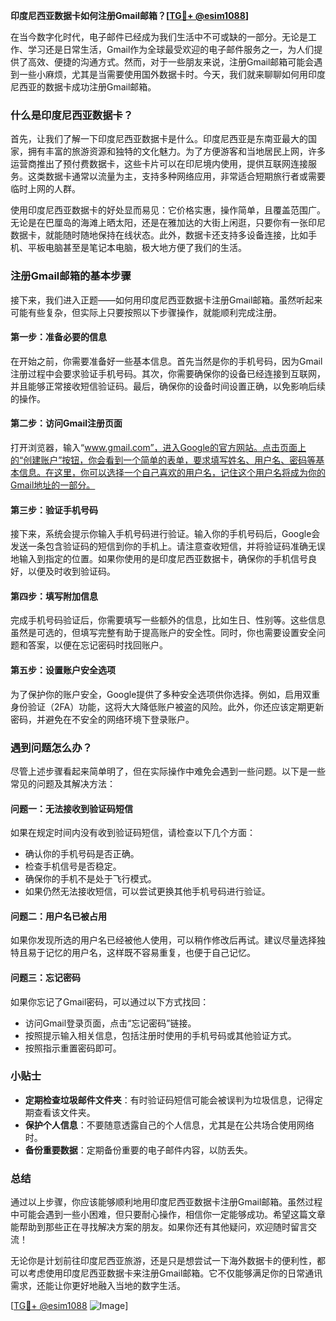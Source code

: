 **印度尼西亚数据卡如何注册Gmail邮箱？[[TG💪+ @esim1088](https://t.me/s/esim1088)]**

在当今数字化时代，电子邮件已经成为我们生活中不可或缺的一部分。无论是工作、学习还是日常生活，Gmail作为全球最受欢迎的电子邮件服务之一，为人们提供了高效、便捷的沟通方式。然而，对于一些朋友来说，注册Gmail邮箱可能会遇到一些小麻烦，尤其是当需要使用国外数据卡时。今天，我们就来聊聊如何用印度尼西亚的数据卡成功注册Gmail邮箱。

### 什么是印度尼西亚数据卡？

首先，让我们了解一下印度尼西亚数据卡是什么。印度尼西亚是东南亚最大的国家，拥有丰富的旅游资源和独特的文化魅力。为了方便游客和当地居民上网，许多运营商推出了预付费数据卡，这些卡片可以在印尼境内使用，提供互联网连接服务。这类数据卡通常以流量为主，支持多种网络应用，非常适合短期旅行者或需要临时上网的人群。

使用印度尼西亚数据卡的好处显而易见：它价格实惠，操作简单，且覆盖范围广。无论是在巴厘岛的海滩上晒太阳，还是在雅加达的大街上闲逛，只要你有一张印尼数据卡，就能随时随地保持在线状态。此外，数据卡还支持多设备连接，比如手机、平板电脑甚至是笔记本电脑，极大地方便了我们的生活。

### 注册Gmail邮箱的基本步骤

接下来，我们进入正题——如何用印度尼西亚数据卡注册Gmail邮箱。虽然听起来可能有些复杂，但实际上只要按照以下步骤操作，就能顺利完成注册。

#### 第一步：准备必要的信息

在开始之前，你需要准备好一些基本信息。首先当然是你的手机号码，因为Gmail注册过程中会要求验证手机号码。其次，你需要确保你的设备已经连接到互联网，并且能够正常接收短信验证码。最后，确保你的设备时间设置正确，以免影响后续的操作。

#### 第二步：访问Gmail注册页面

打开浏览器，输入“www.gmail.com”，进入Google的官方网站。点击页面上的“创建账户”按钮，你会看到一个简单的表单，要求填写姓名、用户名、密码等基本信息。在这里，你可以选择一个自己喜欢的用户名，记住这个用户名将成为你的Gmail地址的一部分。

#### 第三步：验证手机号码

接下来，系统会提示你输入手机号码进行验证。输入你的手机号码后，Google会发送一条包含验证码的短信到你的手机上。请注意查收短信，并将验证码准确无误地输入到指定的位置。如果你使用的是印度尼西亚数据卡，确保你的手机信号良好，以便及时收到验证码。

#### 第四步：填写附加信息

完成手机号码验证后，你需要填写一些额外的信息，比如生日、性别等。这些信息虽然是可选的，但填写完整有助于提高账户的安全性。同时，你也需要设置安全问题和答案，以便在忘记密码时找回账户。

#### 第五步：设置账户安全选项

为了保护你的账户安全，Google提供了多种安全选项供你选择。例如，启用双重身份验证（2FA）功能，这将大大降低账户被盗的风险。此外，你还应该定期更新密码，并避免在不安全的网络环境下登录账户。

### 遇到问题怎么办？

尽管上述步骤看起来简单明了，但在实际操作中难免会遇到一些问题。以下是一些常见的问题及其解决方法：

#### 问题一：无法接收到验证码短信

如果在规定时间内没有收到验证码短信，请检查以下几个方面：
- 确认你的手机号码是否正确。
- 检查手机信号是否稳定。
- 确保你的手机不是处于飞行模式。
- 如果仍然无法接收短信，可以尝试更换其他手机号码进行验证。

#### 问题二：用户名已被占用

如果你发现所选的用户名已经被他人使用，可以稍作修改后再试。建议尽量选择独特且易于记忆的用户名，这样既不容易重复，也便于自己记忆。

#### 问题三：忘记密码

如果你忘记了Gmail密码，可以通过以下方式找回：
- 访问Gmail登录页面，点击“忘记密码”链接。
- 按照提示输入相关信息，包括注册时使用的手机号码或其他验证方式。
- 按照指示重置密码即可。

### 小贴士

- **定期检查垃圾邮件文件夹**：有时验证码短信可能会被误判为垃圾信息，记得定期查看该文件夹。
- **保护个人信息**：不要随意透露自己的个人信息，尤其是在公共场合使用网络时。
- **备份重要数据**：定期备份重要的电子邮件内容，以防丢失。

### 总结

通过以上步骤，你应该能够顺利地用印度尼西亚数据卡注册Gmail邮箱。虽然过程中可能会遇到一些小困难，但只要耐心操作，相信你一定能够成功。希望这篇文章能帮助到那些正在寻找解决方案的朋友。如果你还有其他疑问，欢迎随时留言交流！

无论你是计划前往印度尼西亚旅游，还是只是想尝试一下海外数据卡的便利性，都可以考虑使用印度尼西亚数据卡来注册Gmail邮箱。它不仅能够满足你的日常通讯需求，还能让你更好地融入当地的数字生活。

[[TG💪+ @esim1088](https://t.me/s/esim1088) ![Image](https://i.postimg.cc/4NQfJmqS/Snipaste-2025-05-13-00-14-12.png)]